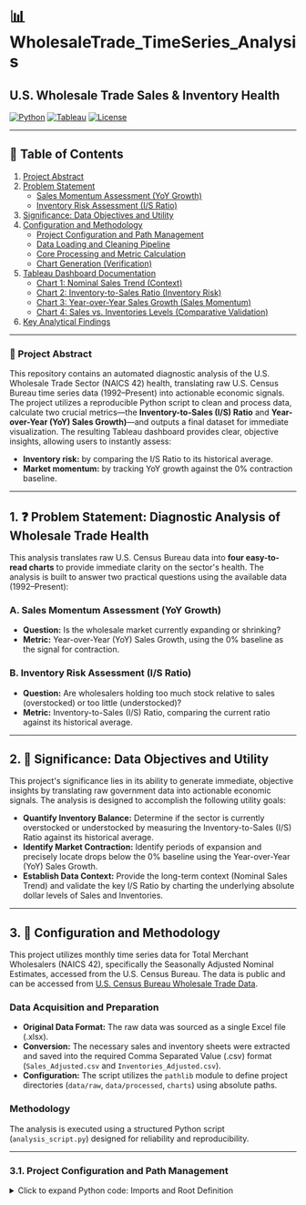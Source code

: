 # 📊 WholesaleTrade_TimeSeries_Analysis
## U.S. Wholesale Trade Sales & Inventory Health

[![Python](https://img.shields.io/badge/Python-3.11-blue?logo=python&logoColor=white)](https://www.python.org/)
[![Tableau](https://img.shields.io/badge/Tableau-2024-blue?logo=tableau&logoColor=white)](https://www.tableau.com/)
[![License](https://img.shields.io/badge/License-MIT-green)](LICENSE)

---

## 📑 Table of Contents
1. [Project Abstract](#-project-abstract)  
2. [Problem Statement](#-problem-statement-diagnostic-analysis-of-wholesale-trade-health)  
   - [Sales Momentum Assessment (YoY Growth)](#a-sales-momentum-assessment-yoy-growth)  
   - [Inventory Risk Assessment (I/S Ratio)](#b-inventory-risk-assessment-is-ratio)  
3. [Significance: Data Objectives and Utility](#-significance-data-objectives-and-utility)  
4. [Configuration and Methodology](#-configuration-and-methodology)  
   - [Project Configuration and Path Management](#31-project-configuration-and-path-management)  
   - [Data Loading and Cleaning Pipeline](#32-data-loading-and-cleaning-pipeline)  
   - [Core Processing and Metric Calculation](#33-core-processing-and-metric-calculation)  
   - [Chart Generation (Verification)](#34-chart-generation-verification)  
5. [Tableau Dashboard Documentation](#-tableau-dashboard-documentation)  
   - [Chart 1: Nominal Sales Trend (Context)](#41-chart-1-nominal-sales-trend-context)  
   - [Chart 2: Inventory-to-Sales Ratio (Inventory Risk)](#42-chart-2-inventory-to-sales-ratio-inventory-risk)  
   - [Chart 3: Year-over-Year Sales Growth (Sales Momentum)](#43-chart-3-year-over-year-sales-growth-sales-momentum)  
   - [Chart 4: Sales vs. Inventories Levels (Comparative Validation)](#44-chart-4-sales-vs-inventories-levels-comparative-validation)  
6. [Key Analytical Findings](#-key-analytical-findings)  

---

### 🌟 Project Abstract
This repository contains an automated diagnostic analysis of the U.S. Wholesale Trade Sector (NAICS 42) health, translating raw U.S. Census Bureau time series data (1992–Present) into actionable economic signals. The project utilizes a reproducible Python script to clean and process data, calculate two crucial metrics—the **Inventory-to-Sales (I/S) Ratio** and **Year-over-Year (YoY) Sales Growth)**—and outputs a final dataset for immediate visualization. The resulting Tableau dashboard provides clear, objective insights, allowing users to instantly assess:

- **Inventory risk:** by comparing the I/S Ratio to its historical average.  
- **Market momentum:** by tracking YoY growth against the 0% contraction baseline.

---

## 1. ❓ Problem Statement: Diagnostic Analysis of Wholesale Trade Health
This analysis translates raw U.S. Census Bureau data into **four easy-to-read charts** to provide immediate clarity on the sector's health. The analysis is built to answer two practical questions using the available data (1992–Present):

### A. Sales Momentum Assessment (YoY Growth)
- **Question:** Is the wholesale market currently expanding or shrinking?  
- **Metric:** Year-over-Year (YoY) Sales Growth, using the 0% baseline as the signal for contraction.

### B. Inventory Risk Assessment (I/S Ratio)
- **Question:** Are wholesalers holding too much stock relative to sales (overstocked) or too little (understocked)?  
- **Metric:** Inventory-to-Sales (I/S) Ratio, comparing the current ratio against its historical average.

---

## 2. 🌟 Significance: Data Objectives and Utility
This project's significance lies in its ability to generate immediate, objective insights by translating raw government data into actionable economic signals. The analysis is designed to accomplish the following utility goals:

- **Quantify Inventory Balance:** Determine if the sector is currently overstocked or understocked by measuring the Inventory-to-Sales (I/S) Ratio against its historical average.  
- **Identify Market Contraction:** Identify periods of expansion and precisely locate drops below the 0% baseline using the Year-over-Year (YoY) Sales Growth.  
- **Establish Data Context:** Provide the long-term context (Nominal Sales Trend) and validate the key I/S Ratio by charting the underlying absolute dollar levels of Sales and Inventories.

---

## 3. 🔬 Configuration and Methodology
This project utilizes monthly time series data for Total Merchant Wholesalers (NAICS 42), specifically the Seasonally Adjusted Nominal Estimates, accessed from the U.S. Census Bureau. The data is public and can be accessed from [U.S. Census Bureau Wholesale Trade Data](https://www.census.gov/wholesale/current/index.html).

### Data Acquisition and Preparation
- **Original Data Format:** The raw data was sourced as a single Excel file (.xlsx).  
- **Conversion:** The necessary sales and inventory sheets were extracted and saved into the required Comma Separated Value (.csv) format (`Sales_Adjusted.csv` and `Inventories_Adjusted.csv`).  
- **Configuration:** The script utilizes the `pathlib` module to define project directories (`data/raw`, `data/processed`, `charts`) using absolute paths.

### Methodology
The analysis is executed using a structured Python script (`analysis_script.py`) designed for reliability and reproducibility.

---

### 3.1. Project Configuration and Path Management
<details>
<summary>Click to expand Python code: Imports and Root Definition</summary>

```python
from pathlib import Path
import pandas as pd
import matplotlib.pyplot as plt
import os

# Ensures the script works regardless of where it’s run from
PROJECT_ROOT = Path(__file__).parent.parent

</details> <details> <summary>Click to expand Python code: Path Definitions</summary>
# Define key directories
RAW_DATA_PATH = PROJECT_ROOT / 'data' / 'raw'
PROCESSED_DATA_PATH = PROJECT_ROOT / 'data' / 'processed'
CHARTS_PATH = PROJECT_ROOT / 'charts'

# Input Files
SALES_FILE = RAW_DATA_PATH / "Sales_Adjusted.csv"
INVENTORIES_FILE = RAW_DATA_PATH / "Inventories_Adjusted.csv"

3.2. Data Loading and Cleaning Pipeline
<details> <summary>Click to expand Python code: Data Loading and Header Correction</summary>
def load_and_clean_data(file_path: Path, column_name: str) -> pd.DataFrame:
    # Loads raw U.S. Census Bureau CSV files...
    try:
        df = pd.read_csv(file_path, header=16)
    # ...
3.3. Core Processing and Metric Calculation
<details> <summary>Click to expand Python code: Data Merging</summary>
# Merge both DataFrames by Date
merged_df = pd.merge(sales_df, inventories_df, on='Date', how='inner')

</details> <details> <summary>Click to expand Python code: Inventory-to-Sales (I/S) Ratio</summary>
# Key Metric Calculations
merged_df['Inventories_to_Sales_Ratio_Nominal'] = (
    merged_df['Inventories_Total_Nominal'] / merged_df['Sales_Total_Nominal']
)

Formula: I/S Ratio = (Inventories_Nominal) / (Sales_Nominal)
</details> <details> <summary>Click to expand Python code: Year-over-Year (YoY) Sales Growth</summary>
merged_df['Sales_YoY_Growth'] = merged_df['Sales_Total_Nominal'].pct_change(periods=12) * 100

Formula: YoY Growth = ((Sales_Current - Sales_12_Months_Ago) / Sales_12_Months_Ago) * 100
</details>

3.4. Chart Generation (Verification)
<details> <summary>Click to expand Python code: Chart 3 Setup (YoY Growth Example)</summary>
# 3. YoY Sales Growth
plt.figure(figsize=(12, 6))
growth_df = df.dropna(subset=['Sales_YoY_Growth'])
plt.plot(growth_df['Date'], growth_df['Sales_YoY_Growth'], color='#2ca02c', label='YoY Sales Growth')
plt.axhline(0, color='red', linestyle='-', linewidth=1)
# ... title, labels, savefig ...

4. 📈 Tableau Dashboard Documentation

The final deliverable is a Tableau dashboard built from the processed file, merged_wts_data_nominal.csv.

4.1. Chart 1: Nominal Sales Trend (Context)

Analysis: Provides the absolute dollar value and confirms the long-term secular growth trend.
<img width="1200" height="600" alt="1_nominal_sales_trend" src="https://github.com/user-attachments/assets/d037d39f-26cc-400f-96a2-60451134c9b6" />


4.2. Chart 2: Inventory-to-Sales Ratio (Inventory Risk)

Reference Line: Analytical reference line set to the Average of the ratio field.

Diagnostic Use: Position above the average signals overstocked risk.
<img width="1200" height="600" alt="2_nominal_is_ratio_trend" src="https://github.com/user-attachments/assets/016fdaf8-79f9-4f9b-b68a-b745ce546ec2" />

4.3. Chart 3: Year-over-Year Sales Growth (Sales Momentum)

Reference Line: Analytical reference line set to a Constant Value of 0.

Diagnostic Use: Line below 0% immediately identifies periods of market contraction (recession).
<img width="1200" height="600" alt="3_yoy_sales_growth" src="https://github.com/user-attachments/assets/19740648-5005-4b87-ab5c-3b7b298d5e30" />

4.4. Chart 4: Sales vs. Inventories Levels (Comparative Validation)

Rows Shelf: Measure Values (Filtered to Sales and Inventories).

Diagnostic Use: Visually validates the I/S Ratio by showing when Inventories (Supply) grows faster than Sales (Demand).
<img width="1200" height="600" alt="4_sales_vs_inventories_levels" src="https://github.com/user-attachments/assets/97f98e57-23c8-4152-b785-2084672d5367" />

5. 🎯 Key Analytical Findings

The final analysis, derived from the four calculated metrics, provides a clear, objective assessment of the wholesale sector's health:

A. Sales Momentum Assessment (YoY Growth)

Contraction Signal: The Year-over-Year (YoY) Sales Growth (Chart 3) is the definitive signal for market momentum. Periods of market contraction are explicitly identified when the growth line drops below the 0% baseline.

B. Inventory Risk Assessment (I/S Ratio)

Risk Signal: The Inventory-to-Sales (I/S) Ratio (Chart 2) provides the risk level:

Overstocked (High Risk): When the ratio line rises above the historical average.

Understocked (Low Risk/High Demand): When the ratio falls below the historical average.

C. Contextual Validation

Supply/Demand Disconnect (Chart 4): The Sales vs. Inventories Levels chart visually confirms that every major I/S Ratio peak is preceded by the Inventories line growing at a steeper rate than the Sales line.

Market Context (Chart 1): Confirms that, despite cyclical volatility, the sector maintains a long-term secular growth trajectory in absolute dollar terms.
